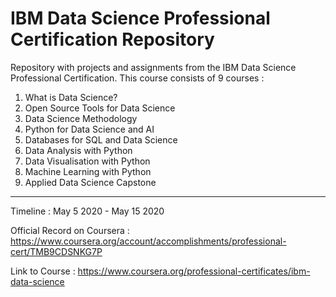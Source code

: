 # IBM Data Science Professional Certification Repository

Repository with projects and assignments from the IBM Data Science Professional Certification.
This course consists of 9 courses : 

1) What is Data Science?
2) Open Source Tools for Data Science 
3) Data Science Methodology 
4) Python for Data Science and AI 
5) Databases for SQL and Data Science
6) Data Analysis with Python 
7) Data Visualisation with Python 
8) Machine Learning with Python 
9) Applied Data Science Capstone

----------------------------------------

Timeline : May 5 2020 - May 15 2020

Official Record on Coursera : https://www.coursera.org/account/accomplishments/professional-cert/TMB9CDSNKG7P

Link to Course : https://www.coursera.org/professional-certificates/ibm-data-science
